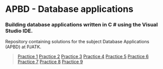 # APBD - Database applications
### Building database applications written in C # using the Visual Studio IDE.

Repository containing solutions for the subject Database Applications (APBD) at PJATK.

> [Practice 1](https://github.com/Kosh4tina/PJATK/tree/main/APBD/Cw1)
> [Practice 2](https://github.com/Kosh4tina/PJATK/tree/main/APBD/Cw2)
> [Practice 3](https://github.com/Kosh4tina/PJATK/tree/main/APBD/Cw3)
> [Practice 4](https://github.com/Kosh4tina/PJATK/tree/main/APBD/Cw4)
> [Practice 5](https://github.com/Kosh4tina/PJATK/tree/main/APBD/Cw5)
> [Practice 6](https://github.com/Kosh4tina/PJATK/tree/main/APBD/Cw6) 
> [Practice 7](https://github.com/Kosh4tina/PJATK/tree/main/APBD/Cw7)
> [Practice 8](https://github.com/Kosh4tina/PJATK/tree/main/APBD/Cw8)
> [Practice 9](https://github.com/Kosh4tina/PJATK/tree/main/APBD/Cw9)
